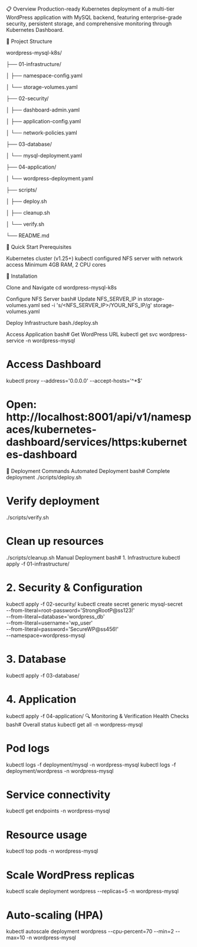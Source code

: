 📋 Overview
Production-ready Kubernetes deployment of a multi-tier WordPress application with MySQL backend, featuring enterprise-grade security, 
persistent storage, and comprehensive monitoring through Kubernetes Dashboard.

📁 Project Structure

wordpress-mysql-k8s/

├── 01-infrastructure/

│   ├── namespace-config.yaml

│   └── storage-volumes.yaml

├── 02-security/

│   ├── dashboard-admin.yaml        

│   ├── application-config.yaml      

│   └── network-policies.yaml         

├── 03-database/

│   └── mysql-deployment.yaml        

├── 04-application/

│   └── wordpress-deployment.yaml      

├── scripts/

│   ├── deploy.sh                      

│   ├── cleanup.sh                     

│   └── verify.sh                     

└── README.md


🚀 Quick Start
Prerequisites

Kubernetes cluster (v1.25+)
kubectl configured
NFS server with network access
Minimum 4GB RAM, 2 CPU cores

🔧 Installation

Clone and Navigate
cd wordpress-mysql-k8s

Configure NFS Server
bash# Update NFS_SERVER_IP in storage-volumes.yaml
sed -i 's/<NFS_SERVER_IP>/YOUR_NFS_IP/g' storage-volumes.yaml

Deploy Infrastructure
bash./deploy.sh

Access Application
bash# Get WordPress URL
kubectl get svc wordpress-service -n wordpress-mysql

# Access Dashboard
kubectl proxy --address='0.0.0.0' --accept-hosts='^*$'
# Open: http://localhost:8001/api/v1/namespaces/kubernetes-dashboard/services/https:kubernetes-dashboard

🚀 Deployment Commands
Automated Deployment
bash# Complete deployment
./scripts/deploy.sh

# Verify deployment
./scripts/verify.sh

# Clean up resources
./scripts/cleanup.sh
Manual Deployment
bash# 1. Infrastructure
kubectl apply -f 01-infrastructure/

# 2. Security & Configuration
kubectl apply -f 02-security/
kubectl create secret generic mysql-secret \
  --from-literal=root-password='StrongRootP@ss123!' \
  --from-literal=database='wordpress_db' \
  --from-literal=username='wp_user' \
  --from-literal=password='SecureWP@ss456!' \
  --namespace=wordpress-mysql

# 3. Database
kubectl apply -f 03-database/

# 4. Application
kubectl apply -f 04-application/
🔍 Monitoring & Verification
Health Checks
bash# Overall status
kubectl get all -n wordpress-mysql

# Pod logs
kubectl logs -f deployment/mysql -n wordpress-mysql
kubectl logs -f deployment/wordpress -n wordpress-mysql

# Service connectivity
kubectl get endpoints -n wordpress-mysql

# Resource usage
kubectl top pods -n wordpress-mysql

# Scale WordPress replicas
kubectl scale deployment wordpress --replicas=5 -n wordpress-mysql

# Auto-scaling (HPA)
kubectl autoscale deployment wordpress --cpu-percent=70 --min=2 --max=10 -n wordpress-mysql
